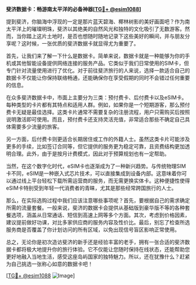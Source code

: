 **斐济数据卡：畅游南太平洋的必备神器[[TG💪+ @esim1088](https://t.me/s/esim1088)]**

提到斐济，你脑海中浮现的一定是那片蓝天碧海、椰林树影的美好画面吧？作为南太平洋上的璀璨明珠，斐济以其绝美的自然风光和独特的文化吸引了无数游客。然而，当你踏上这片土地时，是否也想随时随地记录下这些美好的瞬间，并与朋友分享呢？这时候，一张优质的斐济数据卡就显得尤为重要了。

首先，让我们来了解一下什么是数据卡。简单来说，数据卡就是一种能够为你的手机或其他智能设备提供网络连接的服务产品。它类似于我们日常使用的SIM卡，但专门针对流量使用进行了优化。对于前往斐济旅行的人来说，选择一款适合自己的数据卡不仅能让你保持联络畅通，还能确保你在享受假期的同时不会错过任何重要的信息。

在众多斐济数据卡中，市面上主要分为三类：预付费卡、后付费卡以及eSIM卡。每种类型的卡片都有其特点和适用人群。例如，如果你是一个短期游客，那么预付费卡无疑是最佳选择。这类卡片通常不需要复杂的注册流程，用户只需购买后按照说明激活即可使用。而且，预付费卡还支持灵活充值，非常适合那些不确定自己具体需要多少流量的旅客。

另一方面，后付费卡则更适合长期居住或工作的外籍人士。虽然这类卡片可能涉及更多的手续，比如签订合同等，但它提供的服务更为稳定可靠，且资费结构更加透明合理。此外，由于是按月计费模式，因此对于预算规划也有一定帮助。

当然，在这个数字化时代，eSIM卡也逐渐成为了一种新兴趋势。与传统物理SIM卡不同，eSIM是一种嵌入式芯片技术，可以直接集成到设备内部。这意味着你可以通过线上平台轻松下载所需运营商的服务，而无需更换实体卡。这种便捷性使得eSIM卡特别受到年轻一代消费者的青睐，尤其是那些经常跨国旅行的人士。

那么，在实际选购过程中我们应该注意哪些事项呢？首先，要根据自己的需求确定所需的流量套餐。一般来说，斐济的数据卡会提供从基础版到豪华版不等的各种套餐选项，涵盖从日常通话、短信到高速上网等多个方面。其次，考虑到价格因素，建议提前做好功课，对比多家供应商的服务内容及性价比。最后，别忘了检查所选服务商是否覆盖了你计划访问的所有区域，以免出现信号盲区影响正常使用。

总之，无论你是初次造访斐济的新手还是经验丰富的老手，拥有一张合适的斐济数据卡都将极大地提升你的旅行体验。它不仅能让您随时保持在线状态，还能帮助您更好地融入当地生活，感受这座岛屿国家的独特魅力。所以，还在犹豫什么？赶紧为自己挑选一张称心如意的数据卡吧！

[[TG💪+ @esim1088](https://t.me/s/esim1088) ![Image](https://i.postimg.cc/4NQfJmqS/Snipaste-2025-05-13-00-14-12.png)]